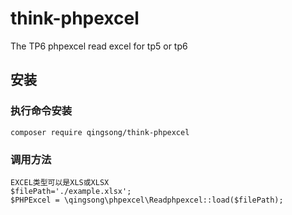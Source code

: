 # think-phpexcel
The TP6 phpexcel
read excel for tp5 or tp6
## 安装

### 执行命令安装
```
composer require qingsong/think-phpexcel
```

### 调用方法
```
EXCEL类型可以是XLS或XLSX
$filePath='./example.xlsx';
$PHPExcel = \qingsong\phpexcel\Readphpexcel::load($filePath); 
```

